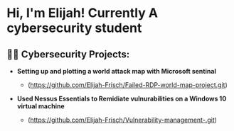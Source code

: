 <h1>Hi, I'm Elijah! Currently A cybersecurity student </a></h1>

<h2>👨‍💻 Cybersecurity Projects:</h2>

- <b>Setting up and plotting a world attack map with Microsoft sentinal </b>
  - (https://github.com/Elijah-Frisch/Failed-RDP-world-map-project.git)

- <b>Used Nessus Essentials to Remidiate vulnurabilities on a Windows 10 virtual machine </b>
  - (https://github.com/Elijah-Frisch/Vulnerability-management-.git)




<!--
**joshmadakor1/joshmadakor1** is a ✨ _special_ ✨ repository because its `README.md` (this file) appears on your GitHub profile.

Here are some ideas to get you started:

- 🔭 I’m currently working on ...
- 🌱 I’m currently learning ...
- 👯 I’m looking to collaborate on ...
- 🤔 I’m looking for help with ...
- 💬 Ask me about ...
- 📫 How to reach me: ...
- 😄 Pronouns: ...
- ⚡ Fun fact: ...
-->
